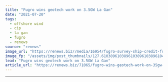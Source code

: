 ```yaml
---
title: "Fugro wins geotech work on 3.5GW La Gan"
date: "2021-07-20"
tags: 
  - offshore wind
  - cip
  - la gan
  - fugro
  - renews
source: "renews"
image_url: "https://renews.biz//media/16954/fugro-survey-ship-credit-fugro.jpg?mode=crop&width=770&heightratio=0.6103896103896103896103896104&slimmage=true"
image_fp: "/assets/img/post_thumbnails/127.6103896103896103896103896104&slimmage=true"
lead: "Fugro wins geotech work on 3.5GW La Gan"
article_url: "https://renews.biz/71065/fugro-wins-geotech-work-on-35gw-la-gan/"
---
```


---
